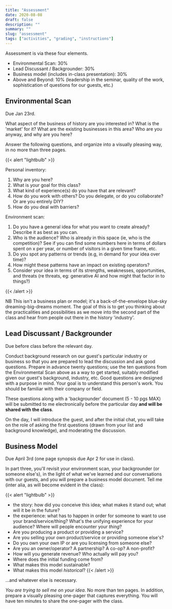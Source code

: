 ```yaml
---
title: "Assessment"
date: 2020-08-08
draft: false
description: ""
summary: ""
slug: "assessment"
tags: ["activities", "grading", "instructions"]
---
```


Assessment is via these four elements.

- Environmental Scan: 30%
- Lead Discussant / Backgrounder: 30%
- Business model (includes in-class presentation): 30%
- Above and Beyond: 10% (leadership in the seminar, quality of the work, sophistication of questions for our guests, etc.)

## Environmental Scan

Due Jan 23rd.

What aspect of the business of history are you interested in? What is the 'market' for it? What are the existing businesses in this area? Who are you anyway, and why are you here?

Answer the following questions, and organize into a visually pleasing way, in no more than three pages.

{{< alert "lightbulb" >}}

Personal inventory:
1. Why are you here?
2. What is your goal for this class?
3. What kind of experience(s) do you have that are relevant?
4. How do you work with others? Do you delegate, or do you collaborate? Or are you entirely DIY? 
5. How do you deal with barriers?

Environment scan:
1. Do you have a general idea for what you want to create already? Describe it as best as you can. 
2. Who is the audience? Who is already in this space (ie, who is the competition)? See if you can find some numbers here in terms of dollars spent on x per year, or number of visitors in a given time frame, etc.
3. Do you spot any patterns or trends (e.g, in demand for your idea over time)? 
4. How might these patterns have an impact on existing operators?
5. Consider your idea in terms of its strengths, weaknesses, opportunities, and threats (re threats, eg: generative AI and how might that factor in to things?)

{{< /alert >}}

NB This isn't a business plan or model; it's a back-of-the-envelope blue-sky dreaming-big-dreams moment. The goal of this is to get you thinking about the practicalities and possibilities as we move into the second part of the class and hear from people out there in the history 'industry'. 

## Lead Discussant / Backgrounder

Due before class before the relevant day.

Conduct background research on our guest's particular industry or business so that you are prepared to lead the discussion and ask good questions. Prepare in advance twenty questions; use the ten questions from the Environmental Scan above as a way to get started, suitably modified given our guest's background, industry, etc. Good questions are designed with a purpose in mind. Your goal is to understand this person's work. You should be familiar with their company or field.

These questions along with a 'backgrounder' document (5 - 10 pgs MAX) will be submitted to me electronically before the particular day **and will be shared with the class**.

On the day, I will introduce the guest, and after the initial chat, you will take on the role of asking the first questions (drawn from your list and background knowledge), and moderating the discussion.

## Business Model

Due April 3rd (one page synopsis due Apr 2 for use in class).

In part three, you'll revisit your environment scan, your backgrounder (or someone else's), in the light of what we've learned and our conversations with our guests, and you will prepare a business model document. Tell me (inter alia, as will become evident in the class):

{{< alert "lightbulb" >}}
- the story: how did you conceive this idea; what makes it stand out; what will it be in the future?
- the experience: what has to happen in order for someone to want to use your brand/service/thing? What's the unifying experience for your audience? Where will people encounter your _thing_?
- Are you producing a product or providing a service?
- Are you selling your own product/service or providing someone else's?
- Do you own your own IP or are you licensing from someone else?
- Are you an owner/operator? A partnership? A co-op? A non-profit?
- How will you generate revenue? Who actually will pay you?
- Where does the initial funding come from?
- What makes this model sustainable?
- What makes this model _historical_?
{{< /alert >}}

...and whatever else is necessary.

*You are trying to sell me on your idea*. No more than ten pages. In addition, prepare a visually pleasing one-pager that captures everything. You will have ten minutes to share the one-pager with the class.